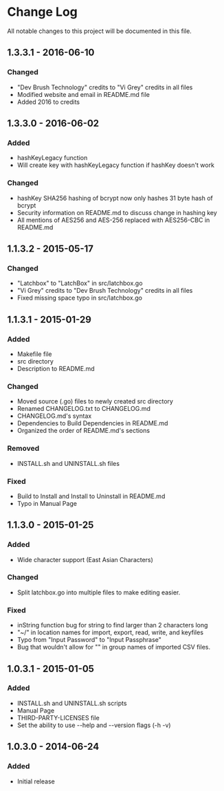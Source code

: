 # Change Log
All notable changes to this project will be documented in this file.

## 1.3.3.1 - 2016-06-10
### Changed
- "Dev Brush Technology" credits to "Vi Grey" credits in all files
- Modified website and email in README.md file
- Added 2016 to credits

## 1.3.3.0 - 2016-06-02
### Added
- hashKeyLegacy function
- Will create key with hashKeyLegacy function if hashKey doesn't work

### Changed
- hashKey SHA256 hashing of bcrypt now only hashes 31 byte hash of bcrypt
- Security information on README.md to discuss change in hashing key
- All mentions of AES256 and AES-256 replaced with AES256-CBC in README.md

## 1.1.3.2 - 2015-05-17
### Changed
- "Latchbox" to "LatchBox" in src/latchbox.go
- "Vi Grey" credits to "Dev Brush Technology" credits in all files
- Fixed missing space typo in src/latchbox.go

## 1.1.3.1 - 2015-01-29
### Added
- Makefile file
- src directory
- Description to README.md

### Changed
- Moved source (.go) files to newly created src directory
- Renamed CHANGELOG.txt to CHANGELOG.md
- CHANGELOG.md's syntax
- Dependencies to Build Dependencies in README.md
- Organized the order of README.md's sections

### Removed
- INSTALL.sh and UNINSTALL.sh files

### Fixed
- Build to Install and Install to Uninstall in README.md
- Typo in Manual Page

## 1.1.3.0 - 2015-01-25
### Added
- Wide character support (East Asian Characters)

### Changed
- Split latchbox.go into multiple files to make editing easier.

### Fixed
-  inString function bug for string to find larger than 2 characters long
- "~/" in location names for import, export, read, write, and keyfiles
- Typo from "Input Password" to "Input Passphrase"
- Bug that wouldn't allow for "\" in group names of imported CSV files.

## 1.0.3.1 - 2015-01-05
### Added
- INSTALL.sh and UNINSTALL.sh scripts
- Manual Page
- THIRD-PARTY-LICENSES file
- Set the ability to use --help and --version flags (-h -v)

## 1.0.3.0 - 2014-06-24
### Added
- Initial release

